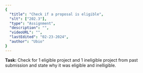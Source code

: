 ```yaml
---
{
  "title": "Check if a proposal is eligible",
  "slt": ["202.3"],
  "type": "Assignment",
  "description": "",
  "videoURL": "",
  "lastEdited": "02-23-2024",
  "author": "Ubio"
}
---
```


**Task:** Check for 1 eligible project and 1 ineligible project from past submission and state why it was eligible and inelligible.
